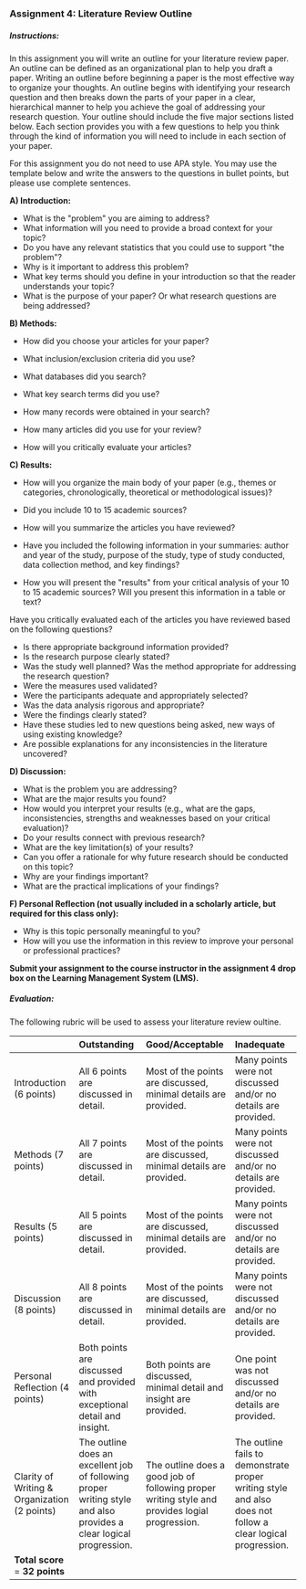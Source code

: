 ### Assignment 4: Literature Review Outline

##### Instructions:

In this assignment you will write an outline for your literature review paper.  An outline can be defined as an organizational plan to help you draft a paper. Writing an outline before beginning a paper is the most effective way to organize your thoughts. An outline begins with identifying your research question and then breaks down the parts of your paper in a clear, hierarchical manner to help you achieve the goal of addressing your research question.  Your outline should include the five major sections listed below.  Each section provides you with a few questions to help you think through the kind of information you will need to include in each section of your paper.

For this assignment you do not need to use APA style.  You may use the template below and write the answers to the questions in bullet points, but please use complete sentences.

**A\) Introduction:**

* What is the "problem" you are aiming to address?
* What information will you need to provide a broad context for your topic?
* Do you have any relevant statistics that you could use to support "the problem"?
* Why is it important to address this problem?
* What key terms should you define in your introduction so that the reader understands your topic?
* What is the purpose of your paper? Or what research questions are being addressed?

**B\) Methods:**

* How did you choose your articles for your paper?

* What inclusion/exclusion criteria did you use?

* What databases did you search?

* What key search terms did you use?

* How many records were obtained in your search?

* How many articles did you use for your review?

* How will you critically evaluate your articles?

**C\) Results:**

* How will you organize the main body of your paper \(e.g., themes or categories, chronologically, theoretical or methodological issues\)? 
* Did you include 10 to 15 academic sources?

* How will you summarize the articles you have reviewed?

* Have you included the following information in your summaries: author and year of the study, purpose of the study, type of study conducted, data collection method, and key findings?

* How you will present the "results" from your critical analysis of your 10 to 15 academic sources?  Will you present this information in a table or text?

Have you critically evaluated each of the articles you have reviewed based on the following questions?

* Is there appropriate background information provided?
* Is the research purpose clearly stated?
* Was the study well planned? Was the method appropriate for addressing the research question?
* Were the measures used validated?
* Were the participants adequate and appropriately selected?
* Was the data analysis rigorous and appropriate?
* Were the findings clearly stated?
* Have these studies led to new questions being asked, new ways of using existing knowledge? 
* Are possible explanations for any inconsistencies in the literature uncovered?

**D\) Discussion:**

* What is the problem you are addressing?
* What are the major results you found?
* How would you interpret your results \(e.g., what are the gaps, inconsistencies, strengths and weaknesses based on your critical evaluation\)?
* Do your results connect with previous research?
* What are the key limitation\(s\) of your results?
* Can you offer a rationale for why future research should be conducted on this topic?
* Why are your findings important?
* What are the practical implications of your findings?

**F\) Personal Reflection \(not usually included in a scholarly article, but required for this class only\):**

* Why is this topic personally meaningful to you?
* How will you use the information in this review to improve your personal or professional practices?

**Submit your assignment to the course instructor in the assignment 4 drop box on the Learning Management System \(LMS\).**

##### Evaluation:

The following rubric will be used to assess your literature review oultine.

|  | Outstanding | Good/Acceptable | Inadequate |
| :--- | :--- | :--- | :--- |
| Introduction \(6 points\) | All 6 points are discussed in detail. | Most of the points are           discussed, minimal details are provided. | Many points were not           discussed and/or no details are provided. |
| Methods \(7 points\) | All 7 points are discussed in detail. | Most of the points are           discussed, minimal details are provided. | Many points were not           discussed and/or no details     are provided. |
| Results \(5 points\) | All 5 points are discussed in detail. | Most of the points are            discussed, minimal details are provided. | Many points were not            discussed and/or no details are provided. |
| Discussion \(8 points\) | All 8 points are discussed in detail. | Most of the points are           discussed, minimal details are provided. | Many points were not           discussed and/or no details are provided. |
| Personal Reflection                 \(4 points\) | Both points are discussed and provided with exceptional detail and insight. | Both points are discussed, minimal detail and insight    are provided. | One point was not discussed and/or no details are             provided. |
| Clarity of Writing & Organization \(2 points\) | The outline does an excellent job of following proper writing style and also provides a clear logical progression. | The outline does a good job of following proper writing style and provides logial progression. | The outline fails to demonstrate proper writing style and also does not follow a clear  logical progression. |
| **Total score** = **32 points** |  |  |  |



